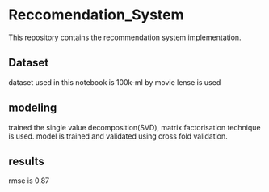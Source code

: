 # Reccomendation_System
This repository contains the recommendation system implementation.

## Dataset
dataset used in this notebook is 100k-ml by movie lense is used

## modeling
trained the single value decomposition(SVD), matrix factorisation technique is used. model is trained and validated using cross fold validation.

## results
rmse is 0.87
